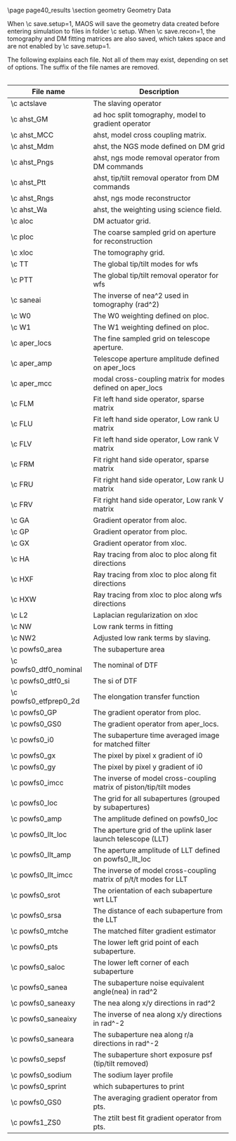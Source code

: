 \page page40_results
\section geometry Geometry Data

When \c save.setup=1, MAOS will save the geometry data created before
entering simulation to files in folder \c setup. When \c save.recon=1, the
tomography and DM fitting matrices are also saved, which takes space and are
not enabled by \c save.setup=1.

The following explains each file. Not all of them may exist, depending on set
of options. The suffix of the file names are removed.

<table>

File name | Description
---------|--------------
\c actslave  |The slaving operator
\c ahst_GM   |ad hoc split tomography, model to gradient operator
\c ahst_MCC  |ahst, model cross coupling matrix.
\c ahst_Mdm  |ahst, the NGS mode defined on DM grid
\c ahst_Pngs |ahst, ngs mode removal operator from DM commands
\c ahst_Ptt  |ahst, tip/tilt removal operator from DM commands
\c ahst_Rngs |ahst, ngs mode reconstructor
\c ahst_Wa   |ahst, the weighting using science field.
\c aloc      |DM actuator grid.
\c ploc      |The coarse sampled grid on aperture for reconstruction
\c xloc      |The tomography grid.
\c TT        |The global tip/tilt modes for wfs
\c PTT       |The global tip/tilt removal operator for wfs
\c saneai    |The inverse of nea^2 used in tomography (rad^2)
\c W0        |The W0 weighting defined on ploc. 
\c W1        |The W1 weighting defined on ploc.
\c aper_locs |The fine sampled grid on telescope aperture.
\c aper_amp  |Telescope aperture amplitude defined on aper_locs
\c aper_mcc  |modal cross-coupling matrix for modes defined on aper_locs
\c FLM       |Fit left hand side operator, sparse matrix
\c FLU       |Fit left hand side operator, Low rank U matrix
\c FLV       |Fit left hand side operator, Low rank V matrix
\c FRM       |Fit right hand side operator, sparse matrix
\c FRU       |Fit right hand side operator, Low rank U matrix
\c FRV       |Fit right hand side operator, Low rank V matrix
\c GA        |Gradient operator from aloc.
\c GP        |Gradient operator from ploc.
\c GX        |Gradient operator from xloc.
\c HA        |Ray tracing from aloc to ploc along fit directions
\c HXF       |Ray tracing from xloc to ploc along fit directions
\c HXW       |Ray tracing from xloc to ploc along wfs directions
\c L2        |Laplacian regularization on xloc
\c NW        |Low rank terms in fitting
\c NW2       |Adjusted low rank terms by slaving.
\c powfs0_area         |The subaperture area
\c powfs0_dtf0_nominal |The nominal of DTF
\c powfs0_dtf0_si      |The si of DTF
\c powfs0_etfprep0_2d  |The elongation transfer function
\c powfs0_GP           |The gradient operator from ploc.
\c powfs0_GS0          |The gradient operator from aper_locs.
\c powfs0_i0           |The subaperture time averaged image for matched filter
\c powfs0_gx           |The pixel by pixel x gradient of i0
\c powfs0_gy           |The pixel by pixel y gradient of i0
\c powfs0_imcc         |The inverse of model cross-coupling matrix of piston/tip/tilt modes
\c powfs0_loc          |The grid for all subapertures (grouped by subapertures)
\c powfs0_amp          |The amplitude defined on powfs0_loc
\c powfs0_llt_loc      |The aperture grid of the uplink laser launch telescope (LLT)
\c powfs0_llt_amp      |The aperture amplitude of LLT defined on powfs0_llt_loc
\c powfs0_llt_imcc     |The inverse of model cross-coupling matrix of p/t/t modes for LLT
\c powfs0_srot         |The orientation of each subaperture wrt LLT
\c powfs0_srsa         |The distance of each subaperture from the LLT
\c powfs0_mtche        |The matched filter gradient estimator
\c powfs0_pts          |The lower left grid point of each subaperture.
\c powfs0_saloc        |The lower left corner of each subaperture
\c powfs0_sanea        |The subaperture noise equivalent angle(nea) in rad^2
\c powfs0_saneaxy      |The nea along x/y directions in rad^2
\c powfs0_saneaixy     |The inverse of nea along x/y directions in rad^-2
\c powfs0_saneara      |The subaperture nea along r/a directions in rad^-2
\c powfs0_sepsf        |The subaperture short exposure psf (tip/tilt removed)
\c powfs0_sodium       |The sodium layer profile
\c powfs0_sprint       |which subapertures to print
\c powfs0_GS0          |The averaging gradient operator from pts.
\c powfs1_ZS0          |The ztilt best fit gradient operator from pts.

</table>

